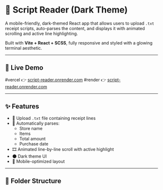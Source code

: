# 📜 Script Reader (Dark Theme)

A mobile-friendly, dark-themed React app that allows users to upload `.txt` receipt scripts, auto-parses the content, and displays it with animated scrolling and active line highlighting.

Built with **Vite + React + SCSS**, fully responsive and styled with a glowing terminal aesthetic.

---

## 🔗 Live Demo
#vercel
👉 [script-reader.onrender.com](https://script-reader-mu.vercel.app/)
#render
👉 [script-reader.onrender.com](https://script-reader.onrender.com)

---

## ✨ Features

- 📂 Upload `.txt` file containing receipt lines
- 🧠 Automatically parses:
  - Store name
  - Items
  - Total amount
  - Purchase date
- 🎞️ Animated line-by-line scroll with active highlight
- 🌑 Dark theme UI
- 📱 Mobile-optimized layout

---

## 📁 Folder Structure

